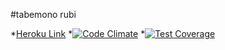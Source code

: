 #tabemono rubi

*[Heroku Link](https://tabemono-rubi.herokuapp.com/)
*[![Code Climate](https://codeclimate.com/github/treyyyy/dinner_dash/badges/gpa.svg)](https://codeclimate.com/github/treyyyy/dinner_dash)
*[![Test Coverage](https://codeclimate.com/github/treyyyy/dinner_dash/badges/coverage.svg)](https://codeclimate.com/github/treyyyy/dinner_dash)



